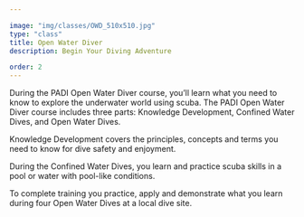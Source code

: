 ```yaml
---

image: "img/classes/OWD_510x510.jpg"
type: "class"
title: Open Water Diver
description: Begin Your Diving Adventure

order: 2
---
```


During the PADI Open Water Diver course, you’ll learn what you need to know to explore the underwater world using scuba. The PADI Open Water Diver course includes three parts: Knowledge Development, Confined Water Dives, and Open Water Dives. 

Knowledge Development covers the principles, concepts and terms you need to know for dive safety and enjoyment. 

During the Confined Water Dives, you learn and practice scuba skills in a pool or water with pool-like conditions. 

To complete training you practice, apply and demonstrate what you learn during four Open Water Dives at a local dive site.
